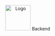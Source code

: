 <p align="center">
    <img src="https://www.loono.cz/files/logo-loono-colour-01.svg" alt="Logo" width="80"> Backend
</p>